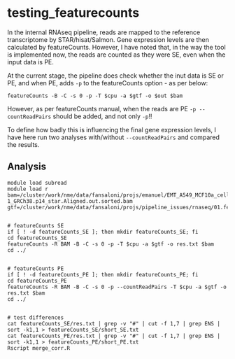 # testing_featurecounts

In the internal RNAseq pipeline, reads are mapped to the reference transcriptome by STAR/hisat/Salmon. Gene expression levels are then calculated by featureCounts. However, I have noted that, in the way the tool is implemented now, the reads are counted as they were SE, even when the input data is PE.

At the current stage, the pipeline does check whether the inut data is SE or PE, and when PE, adds ```-p``` to the featureCounts option - as per below:
```
featureCounts -B -C -s 0 -p -T $cpu -a $gtf -o $out $bam
```

However, as per featureCounts manual, when the reads are PE ```-p --countReadPairs``` should be added, and not only ```-p```!!

To define how badly this is influencing the final gene expression levels, I have here run two analyses with/without ```--countReadPairs``` and compared the results.

## Analysis

```
module load subread
module load r
bam=/cluster/work/nme/data/fansaloni/projs/emanuel/EMT_A549_MCF10a_cells/rnaseq/SEQ00221/01_genexpression/output/aligned/bam/S221_10_hsMCF10a_EMT_RNA-1_GRCh38.p14_star.Aligned.out.sorted.bam
gtf=/cluster/work/nme/data/fansaloni/projs/pipeline_issues/rnaseq/01.featurecounts/test_ENSG00000116151/star/Homo_sapiens_GRCh38_p14.gtf


# featureCounts SE
if [ ! -d featureCounts_SE ]; then mkdir featureCounts_SE; fi
cd featureCounts_SE
featureCounts -R BAM -B -C -s 0 -p -T $cpu -a $gtf -o res.txt $bam
cd ../


# featureCounts PE
if [ ! -d featureCounts_PE ]; then mkdir featureCounts_PE; fi
cd featureCounts_PE
featureCounts -R BAM -B -C -s 0 -p --countReadPairs -T $cpu -a $gtf -o res.txt $bam
cd ../


# test differences
cat featureCounts_SE/res.txt | grep -v "#" | cut -f 1,7 | grep ENS | sort -k1,1 > featureCounts_SE/short_SE.txt
cat featureCounts_PE/res.txt | grep -v "#" | cut -f 1,7 | grep ENS | sort -k1,1 > featureCounts_PE/short_PE.txt
Rscript merge_corr.R

```
